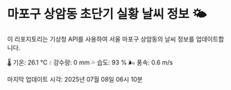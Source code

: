 
# 마포구 상암동 초단기 실황 날씨 정보 🌤️

이 리포지토리는 기상청 API를 사용하여 서울 마포구 상암동의 날씨 정보를 업데이트합니다. 

🌡️ 기온: 26.1 ℃
💧 강수량: 0 mm
💦 습도: 93 %
🌬️ 풍속: 0.6 m/s

마지막 업데이트 시각: 2025년 07월 08일 06시 10분    
